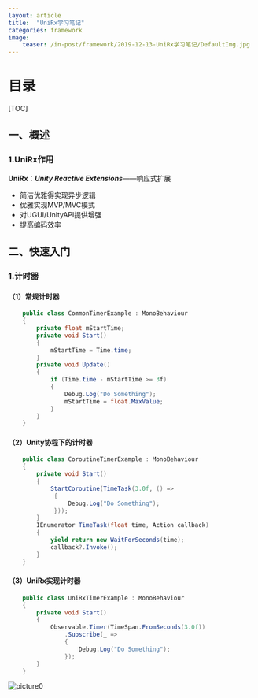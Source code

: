 ```yaml
---
layout: article
title:  "UniRx学习笔记"
categories: framework
image:
    teaser: /in-post/framework/2019-12-13-UniRx学习笔记/DefaultImg.jpg
---
```


# 目录

[TOC]

## 一、概述

### 1.UniRx作用

**UniRx**：***Unity Reactive Extensions***——响应式扩展

- 简洁优雅得实现异步逻辑
- 优雅实现MVP/MVC模式
- 对UGUI/UnityAPI提供增强
- 提高编码效率

## 二、快速入门

### 1.计时器

#### （1）常规计时器

````csharp
    public class CommonTimerExample : MonoBehaviour
    {
        private float mStartTime;
        private void Start()
        {
            mStartTime = Time.time;
        }
        private void Update()
        {
            if (Time.time - mStartTime >= 3f)
            {
                Debug.Log("Do Something");
                mStartTime = float.MaxValue;
            }
        }
    }
````

#### （2）Unity协程下的计时器

````csharp
    public class CoroutineTimerExample : MonoBehaviour
    {
        private void Start()
        {
            StartCoroutine(TimeTask(3.0f, () =>
             {
                 Debug.Log("Do Something");
             }));
        }
        IEnumerator TimeTask(float time, Action callback)
        {
            yield return new WaitForSeconds(time);
            callback?.Invoke();
        }
    }
````

#### （3）UniRx实现计时器

````csharp
    public class UniRxTimerExample : MonoBehaviour
    {
        private void Start()
        {
            Observable.Timer(TimeSpan.FromSeconds(3.0f))
                .Subscribe(_ =>
                {
                    Debug.Log("Do Something");
                });
        }
    }
````













![picture0](https://huskytgame.github.io/images/in-post/framework/2019-12-13-UniRx学习笔记/ScreenShot000.png)

